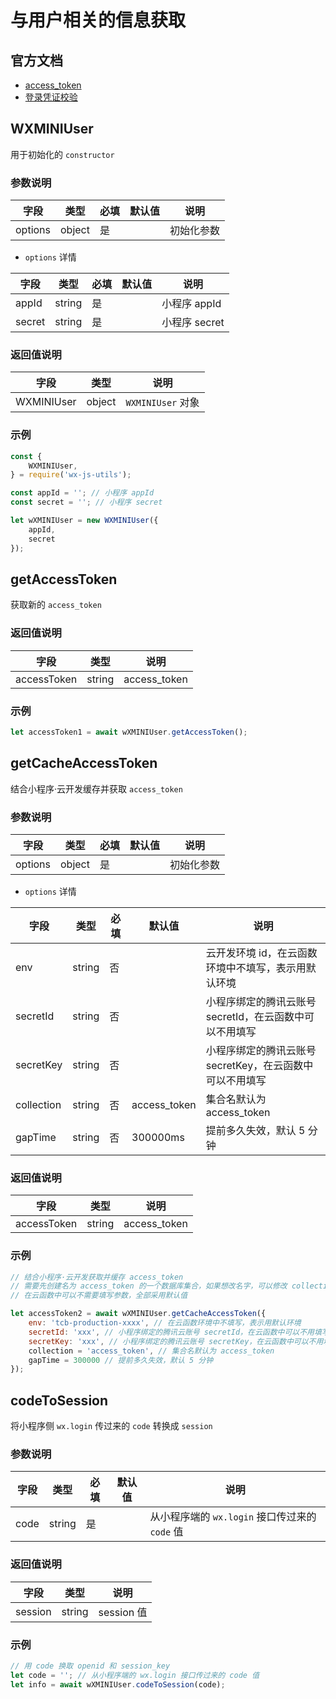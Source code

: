 # 与用户相关的信息获取

## 官方文档
* [access_token](https://developers.weixin.qq.com/miniprogram/dev/api/token.html)
* [登录凭证校验](https://developers.weixin.qq.com/miniprogram/dev/api/api-login.html)

## WXMINIUser

用于初始化的 `constructor`

### 参数说明

| 字段 | 类型 | 必填 | 默认值 | 说明
| --- | --- | --- | --- | ---
| options | object | 是 | | 初始化参数

* `options` 详情

| 字段 | 类型 | 必填 | 默认值 | 说明
| --- | --- | --- | --- | ---
| appId | string | 是 | | 小程序 appId
| secret | string | 是 | | 小程序 secret

### 返回值说明

| 字段 | 类型 | 说明
| --- | --- | ---
| WXMINIUser | object | `WXMINIUser` 对象

### 示例

```js
const {
    WXMINIUser,
} = require('wx-js-utils');

const appId = ''; // 小程序 appId
const secret = ''; // 小程序 secret

let wXMINIUser = new WXMINIUser({
    appId,
    secret
});
```

## getAccessToken

获取新的 `access_token`

### 返回值说明

| 字段 | 类型 | 说明
| --- | --- | ---
| accessToken | string | access_token

### 示例

```js
let accessToken1 = await wXMINIUser.getAccessToken();
```

## getCacheAccessToken

结合小程序·云开发缓存并获取 `access_token`

### 参数说明

| 字段 | 类型 | 必填 | 默认值 | 说明
| --- | --- | --- | --- | ---
| options | object | 是 | | 初始化参数

* `options` 详情

| 字段 | 类型 | 必填 | 默认值 | 说明
| --- | --- | --- | --- | ---
| env | string | 否 | | 云开发环境 id，在云函数环境中不填写，表示用默认环境
| secretId | string | 否 | | 小程序绑定的腾讯云账号 secretId，在云函数中可以不用填写
| secretKey | string | 否 | | 小程序绑定的腾讯云账号 secretKey，在云函数中可以不用填写
| collection | string | 否 | access_token | 集合名默认为 access_token
| gapTime | string | 否 | 300000ms | 提前多久失效，默认 5 分钟

### 返回值说明

| 字段 | 类型 | 说明
| --- | --- | ---
| accessToken | string | access_token

### 示例

```js
// 结合小程序·云开发获取并缓存 access_token
// 需要先创建名为 access_token 的一个数据库集合，如果想改名字，可以修改 collection 参数
// 在云函数中可以不需要填写参数，全部采用默认值

let accessToken2 = await wXMINIUser.getCacheAccessToken({
    env: 'tcb-production-xxxx', // 在云函数环境中不填写，表示用默认环境
    secretId: 'xxx', // 小程序绑定的腾讯云账号 secretId，在云函数中可以不用填写
    secretKey: 'xxx', // 小程序绑定的腾讯云账号 secretKey，在云函数中可以不用填写
    collection = 'access_token', // 集合名默认为 access_token
    gapTime = 300000 // 提前多久失效，默认 5 分钟
});
```

## codeToSession

将小程序侧 `wx.login` 传过来的 `code` 转换成 `session`

### 参数说明

| 字段 | 类型 | 必填 | 默认值 | 说明
| --- | --- | --- | --- | ---
| code | string | 是 | | 从小程序端的 `wx.login` 接口传过来的 `code` 值

### 返回值说明

| 字段 | 类型 | 说明
| --- | --- | ---
| session | string | session 值 

### 示例

```js
// 用 code 换取 openid 和 session_key
let code = ''; // 从小程序端的 wx.login 接口传过来的 code 值
let info = await wXMINIUser.codeToSession(code);
```